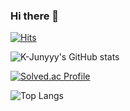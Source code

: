 ### Hi there 👋
[![Hits](https://hits.seeyoufarm.com/api/count/incr/badge.svg?url=https%3A%2F%2Fgithub.com%2Fkimnamwook1&count_bg=%2379C83D&title_bg=%23555555&icon=&icon_color=%23E7E7E7&title=hits&edge_flat=false)](https://hits.seeyoufarm.com)

![K-Junyyy's GitHub stats](https://github-readme-stats.vercel.app/api?username=kimnamwook1&show_icons=true&theme=tokyonight)

[![Solved.ac Profile](http://mazassumnida.wtf/api/generate_badge?boj=john1102)](https://solved.ac/john1102)

![Top Langs](https://github-readme-stats.vercel.app/api/top-langs/?username=kimnamwook1&layout=compact&theme=gruvbox)
